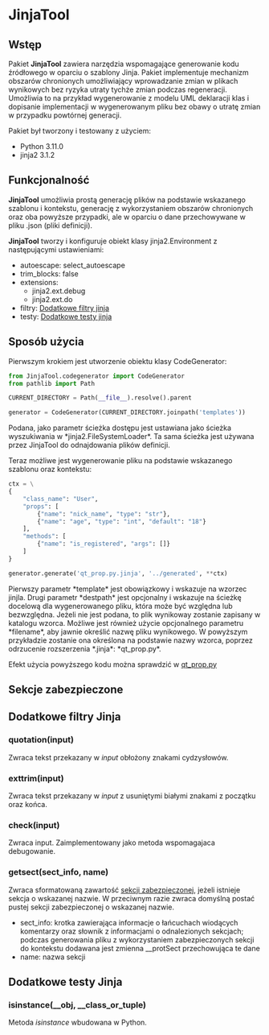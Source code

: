 # JinjaTool

## Wstęp

Pakiet **JinjaTool** zawiera narzędzia wspomagające generowanie kodu źródłowego w oparciu o szablony Jinja. Pakiet implementuje mechanizm obszarów chronionych umożliwiający wprowadzanie zmian w plikach wynikowych bez ryzyka utraty tychże zmian podczas regeneracji. Umożliwia to na przykład wygenerowanie z modelu UML deklaracji klas i dopisanie implementacji w wygenerowanym pliku bez obawy o utratę zmian w przypadku powtórnej generacji.

Pakiet był tworzony i testowany z użyciem:

* Python 3.11.0
* jinja2 3.1.2

## Funkcjonalność

**JinjaTool** umożliwia prostą generację plików na podstawie wskazanego szablonu i kontekstu, generację z wykorzystaniem obszarów chronionych oraz oba powyższe przypadki, ale w oparciu o dane przechowywane w pliku .json (pliki definicji).

**JinjaTool** tworzy i konfiguruje obiekt klasy jinja2.Environment z następującymi ustawieniami:

* autoescape: select\_autoescape
* trim\_blocks: false
* extensions:
    * jinja2.ext.debug
    * jinja2.ext.do
* filtry: [Dodatkowe filtry jinja](#dodatkowe-filtry-jinja)
* testy: [Dodatkowe testy jinja](#dodatkowe-testy-jinja)

## Sposób użycia

Pierwszym krokiem jest utworzenie obiektu klasy CodeGenerator:

```python
from JinjaTool.codegenerator import CodeGenerator
from pathlib import Path

CURRENT_DIRECTORY = Path(__file__).resolve().parent

generator = CodeGenerator(CURRENT_DIRECTORY.joinpath('templates'))
```

Podana, jako parametr ścieżka dostępu jest ustawiana jako ścieżka wyszukiwania w \*jinja2.FileSystemLoader\*. Ta sama ścieżka jest używana przez JinjaTool do odnajdowania plików definicji.

Teraz możliwe jest wygenerowanie pliku na podstawie wskazanego szablonu oraz kontekstu:

```python
ctx = \
{        
    "class_name": "User",        
    "props": [
        {"name": "nick_name", "type": "str"},
        {"name": "age", "type": "int", "default": "18"}
    ],
    "methods": [            
        {"name": "is_registered", "args": []}           
    ]
}

generator.generate('qt_prop.py.jinja', '../generated', **ctx)
```

Pierwszy parametr \*template\* jest obowiązkowy i wskazuje na wzorzec jinjla. Drugi parametr \*destpath\* jest opcjonalny i wskazuje na ścieżkę docelową dla wygenerowanego pliku, która może być względna lub bezwzględna. Jeżeli nie jest podana, to plik wynikoway zostanie zapisany w katalogu wzorca. Możliwe jest również użycie opcjonalnego parametru \*filename\*, aby jawnie określić nazwę pliku wynikowego. W powyższym przykładzie zostanie ona określona na podstawie nazwy wzorca, poprzez odrzucenie rozszerzenia \*.jinja\*: \*qt\_prop.py\*.

Efekt użycia powyższego kodu można sprawdzić w [qt_prop.py](Tests/generated/qt_prop.py)

## Sekcje zabezpieczone

## Dodatkowe filtry Jinja

### quotation(input)

Zwraca tekst przekazany w *input* obłożony znakami cydzysłowów.

### exttrim(input)

Zwraca tekst przekazany w *input* z usuniętymi białymi znakami z początku oraz końca.

### check(input)

Zwraca input. Zaimplementowany jako metoda wspomagajaca debugowanie.

### getsect(sect\_info, name)

Zwraca sformatowaną zawartość [sekcji zabezpieczonej](#sekcje-zabezpieczone), jeżeli istnieje sekcja o wskazanej nazwie. W przeciwnym razie zwraca domyślną postać pustej sekcji zabezpieczonej o wskazanej nazwie.

* sect\_info: krotka zawierająca informacje o łańcuchach wiodących komentarzy oraz słownik z informacjami o odnalezionych sekcjach; podczas generowania pliku z wykorzystaniem zabezpieczonych sekcji do kontekstu dodawana jest zmienna \_\_protSect przechowująca te dane
* name: nazwa sekcji

## Dodatkowe testy Jinja

### isinstance(\_\_obj, \_\_class\_or\_tuple)

Metoda *isinstance* wbudowana w Python.